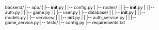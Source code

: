 backend/
|-- app/
|   |-- __init__.py
|   |-- config.py
|   |-- routes/
|   |   |-- __init__.py
|   |   |-- auth.py
|   |   |-- game.py
|   |   |-- user.py
|   |-- database/
|   |   |-- __init__.py
|   |   |-- models.py
|   |-- services/
|   |   |-- __init__.py
|   |   |-- auth_service.py
|   |   |-- game_service.py
|-- tests/
|-- config.py
|-- requirements.txt

